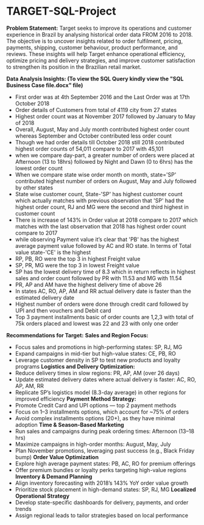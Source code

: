 # TARGET-SQL-Project
**Problem Statement:**
	Target seeks to improve its operations and customer experience in Brazil by analysing historical order data FROM 2016 to 2018. The objective is to uncover insights related to order fulfilment, pricing, payments, shipping, customer behaviour, product performance, and reviews. These insights will help Target enhance operational efficiency, optimize pricing and delivery strategies, and improve customer satisfaction to strengthen its position in the Brazilian retail market.

**Data Analysis Insights: (To view the SQL Query kindly view the "SQL Business Case file.docx" file)**
* First order was at 4th September 2016 and the Last Order was at 17th October 2018
* Order details of Customers from total of 4119 city from 27 states
* Highest order count was at November 2017 followed by January to May of 2018
* Overall, August, May and July month contributed highest order count whereas September and October contributed less order count
* Though we had order details till October 2018 still 2018 contributed highest order counts of 54,011 compare to 2017 with 45,101
* when we compare day-part, a greater number of orders were placed at Afternoon (13 to 18hrs) followed by Night and Dawn (0 to 6hrs) has the lowest order count
* When we compare state wise order month on month, state='SP' contributed highest number of orders on August, May and July followed by other states
* State wise customer count, State-'SP' has highest customer count which actually matches with previous observation that 'SP' had the highest order count, RJ and MG were the second and third highest in customer count
* There is increase of 143% in Order value at 2018 compare to 2017 which matches with the last observation that 2018 has highest order count compare to 2017
* while observing Payment value it’s clear that 'PB' has the highest average payment value followed by AC and RO state.  In terms of Total value state-'CE' is the highest
* RP, PB, RO were the top 3 in highest Freight value
* SP, PR, MG were the top 3 in lowest Freight value
* SP has the lowest delivery time of 8.3 which in return reflects in highest sales and order count followed by PR with 11.53 and MG with 11.54
* PR, AP and AM have the highest delivery time of above 26
* In states AC, RO, AP, AM and RR actual delivery date is faster than the estimated delivery date
* Highest number of orders were done through credit card followed by UPI and then vouchers and Debit card
* Top 3 payment installments basic of order counts are 1,2,3 with total of 75k orders 
placed and lowest was 22 and 23 with only one order

**Recommendations for Target:**
**Sales and Region Focus:**
* Focus sales and promotions in high-performing states: SP, RJ, MG
* Expand campaigns in mid-tier but high-value states: CE, PB, RO
* Leverage customer density in SP to test new products and loyalty programs
**Logistics and Delivery Optimization:**
* Reduce delivery times in slow regions: PR, AP, AM (over 26 days)
* Update estimated delivery dates where actual delivery is faster: AC, RO, AP, AM, RR
* Replicate SP’s logistics model (8.3-day average) in other regions for improved efficiency
**Payment Method Strategy:**
* Promote Credit Card and UPI options — top 2 payment methods
* Focus on 1–3 installments options, which account for ~75% of orders
* Avoid complex installments options (20+), as they have minimal adoption
**Time & Season-Based Marketing**
* Run sales and campaigns during peak ordering times: Afternoon (13–18 hrs)
* Maximize campaigns in high-order months: August, May, July
* Plan November promotions, leveraging past success (e.g., Black Friday bump)
**Order Value Optimization**
* Explore high average payment states: PB, AC, RO for premium offerings
* Offer premium bundles or loyalty perks targeting high-value regions
**Inventory & Demand Planning**
* Align inventory forecasting with 2018’s 143% YoY order value growth
* Prioritize stock placement in high-demand states: SP, RJ, MG
**Localized Operational Strategy**
* Develop state-specific dashboards for delivery, payments, and order trends
* Assign regional leads to tailor strategies based on local performance

